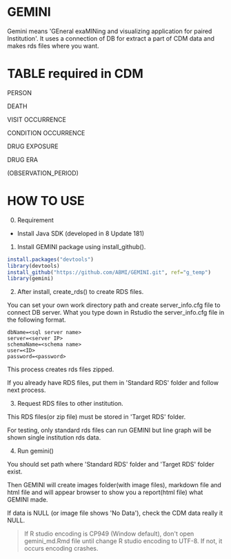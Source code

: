 # GEMINI

Gemini means 'GEneral exaMINing and visualizing application for paired Institution'.
It uses a connection of DB for extract a part of CDM data and makes rds files where you want.

# TABLE required in CDM

PERSON

DEATH

VISIT OCCURRENCE

CONDITION OCCURRENCE

DRUG EXPOSURE

DRUG ERA

(OBSERVATION_PERIOD)

# HOW TO USE

0. Requirement

* Install Java SDK (developed in 8 Update 181)

1. Install GEMINI package using install_github().

```R
install.packages("devtools")
library(devtools)
install_github("https://github.com/ABMI/GEMINI.git", ref="g_temp")
library(gemini)
```

2. After install, create_rds() to create RDS files.

You can set your own work directory path and create server_info.cfg file to connect DB server.
What you type down in Rstudio the server_info.cfg file in the following format.


```
dbName=<sql server name>
server=<server IP>
schemaName=<schema name>
user=<ID>
password=<password>
```

This process creates rds files zipped.

If you already have RDS files, put them in 'Standard RDS' folder and follow next process.

3. Request RDS files to other institution.

This RDS files(or zip file) must be stored in 'Target RDS' folder.

For testing, only standard rds files can run GEMINI but line graph will be shown single institution rds data.
  
4. Run gemini()

You should set path where 'Standard RDS' folder and 'Target RDS' folder exist.

Then GEMINI will create images folder(with image files), markdown file and html file and will appear browser to show you a report(html file) what GEMINI made.

If data is NULL (or image file shows 'No Data'), check the CDM data really it NULL.

> If R studio encoding is CP949 (Window default), don't open gemini_md.Rmd file until change R studio encoding to UTF-8. If not, it occurs encoding crashes.
